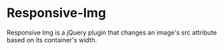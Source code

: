 Responsive-Img
==============

Responsive Img is a jQuery plugin that changes an image's src attribute based on its container's width.
